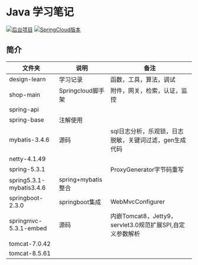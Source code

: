 # Java 学习笔记

<p>
<a href="https://github.com/xuzhihao-spring/xuzhihao-spring.github.io"><img src="https://xuzhihao-shop.oss-cn-beijing.aliyuncs.com/shop/%E5%90%8E%E5%8F%B0%E9%A1%B9%E7%9B%AE-shop-blue.svg" alt="后台项目"></a>
<a href="https://github.com/xuzhihao-spring/xuzhihao-spring.github.io"><img src="https://xuzhihao-shop.oss-cn-beijing.aliyuncs.com/shop/Cloud%E7%89%88%E6%9C%AC-springcloud--brightgreen.svg" alt="SpringCloud版本"></a>
</p>

## 简介

| 文件夹| 说明 | 备注 |
| ----- | ----- | ----- |
| design-learn| 学习记录 | 函数，工具，算法，调试 |
| shop-main | Springcloud脚手架   | 附件，网关，检索，认证，监控 |
| spring-api|  |  |
| spring-base | 注解使用 | |
| mybatis-3.4.6| 源码   | sql日志分析，乐观锁，日志脱敏，关键词过滤，gen生成代码 |
| netty-4.1.49| | |
| spring-5.3.1|| ProxyGenerator字节码重写 |
| spring5.3.1-mybatis3.4.6| spring+mybatis整合  | |
| springboot-2.3.0| springboot集成 | WebMvcConfigurer |
| springmvc-5.3.1-embed| 源码 | 内嵌Tomcat8，Jetty9，servlet3.0规范扩展SPI,自定义参数解析 |
| tomcat-7.0.42| | | eclipse
| tomcat-8.5.61| | | Idea
